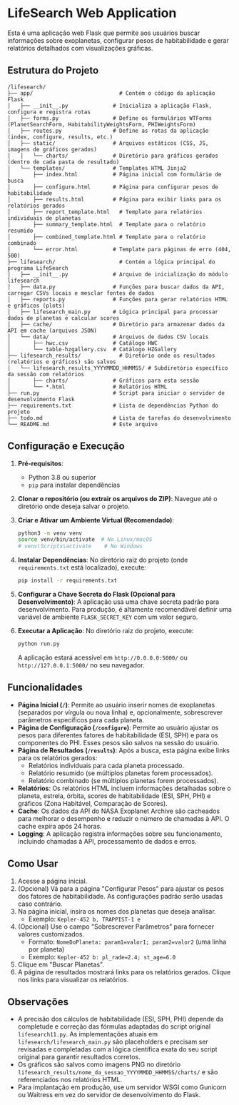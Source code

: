# LifeSearch Web Application

Esta é uma aplicação web Flask que permite aos usuários buscar informações sobre exoplanetas, configurar pesos de habitabilidade e gerar relatórios detalhados com visualizações gráficas.

## Estrutura do Projeto

```
/lifesearch/
├── app/                           # Contém o código da aplicação Flask
│   ├── __init__.py              # Inicializa a aplicação Flask, configura e registra rotas
│   ├── forms.py                 # Define os formulários WTForms (PlanetSearchForm, HabitabilityWeightsForm, PHIWeightsForm)
│   ├── routes.py                # Define as rotas da aplicação (index, configure, results, etc.)
│   ├── static/                  # Arquivos estáticos (CSS, JS, imagens de gráficos gerados)
│   │   └── charts/              # Diretório para gráficos gerados (dentro de cada pasta de resultado)
│   └── templates/               # Templates HTML Jinja2
│       ├── index.html           # Página inicial com formulário de busca
│       ├── configure.html       # Página para configurar pesos de habitabilidade
│       ├── results.html         # Página para exibir links para os relatórios gerados
│       ├── report_template.html   # Template para relatórios individuais de planetas
│       ├── summary_template.html  # Template para o relatório resumido
│       ├── combined_template.html # Template para o relatório combinado
│       └── error.html           # Template para páginas de erro (404, 500)
├── lifesearch/                    # Contém a lógica principal do programa LifeSearch
│   ├── __init__.py              # Arquivo de inicialização do módulo lifesearch
│   ├── data.py                  # Funções para buscar dados da API, carregar CSVs locais e mesclar fontes de dados
│   ├── reports.py               # Funções para gerar relatórios HTML e gráficos (plots)
│   ├── lifesearch_main.py       # Lógica principal para processar dados de planetas e calcular scores
│   ├── cache/                   # Diretório para armazenar dados da API em cache (arquivos JSON)
│   └── data/                    # Arquivos de dados CSV locais
│       ├── hwc.csv              # Catálogo HWC
│       └── table-hzgallery.csv  # Catálogo HZGallery
├── lifesearch_results/            # Diretório onde os resultados (relatórios e gráficos) são salvos
│   └── lifesearch_results_YYYYMMDD_HHMMSS/ # Subdiretório específico da sessão com relatórios
│       ├── charts/              # Gráficos para esta sessão
│       └── *.html               # Relatórios HTML
├── run.py                       # Script para iniciar o servidor de desenvolvimento Flask
├── requirements.txt             # Lista de dependências Python do projeto
├── todo.md                      # Lista de tarefas do desenvolvimento
└── README.md                    # Este arquivo
```

## Configuração e Execução

1.  **Pré-requisitos**:
    *   Python 3.8 ou superior
    *   `pip` para instalar dependências

2.  **Clonar o repositório (ou extrair os arquivos do ZIP)**:
    Navegue até o diretório onde deseja salvar o projeto.

3.  **Criar e Ativar um Ambiente Virtual (Recomendado)**:
    ```bash
    python3 -m venv venv
    source venv/bin/activate  # No Linux/macOS
    # venv\Scripts\activate    # No Windows
    ```

4.  **Instalar Dependências**:
    No diretório raiz do projeto (onde `requirements.txt` está localizado), execute:
    ```bash
    pip install -r requirements.txt
    ```

5.  **Configurar a Chave Secreta do Flask (Opcional para Desenvolvimento)**:
    A aplicação usa uma chave secreta padrão para desenvolvimento. Para produção, é altamente recomendável definir uma variável de ambiente `FLASK_SECRET_KEY` com um valor seguro.

6.  **Executar a Aplicação**:
    No diretório raiz do projeto, execute:
    ```bash
    python run.py
    ```
    A aplicação estará acessível em `http://0.0.0.0:5000/` ou `http://127.0.0.1:5000/` no seu navegador.

## Funcionalidades

*   **Página Inicial (`/`)**: Permite ao usuário inserir nomes de exoplanetas (separados por vírgula ou nova linha) e, opcionalmente, sobrescrever parâmetros específicos para cada planeta.
*   **Página de Configuração (`/configure`)**: Permite ao usuário ajustar os pesos para diferentes fatores de habitabilidade (ESI, SPH) e para os componentes do PHI. Esses pesos são salvos na sessão do usuário.
*   **Página de Resultados (`/results`)**: Após a busca, esta página exibe links para os relatórios gerados:
    *   Relatórios individuais para cada planeta processado.
    *   Relatório resumido (se múltiplos planetas forem processados).
    *   Relatório combinado (se múltiplos planetas forem processados).
*   **Relatórios**: Os relatórios HTML incluem informações detalhadas sobre o planeta, estrela, órbita, scores de habitabilidade (ESI, SPH, PHI) e gráficos (Zona Habitável, Comparação de Scores).
*   **Cache**: Os dados da API do NASA Exoplanet Archive são cacheados para melhorar o desempenho e reduzir o número de chamadas à API. O cache expira após 24 horas.
*   **Logging**: A aplicação registra informações sobre seu funcionamento, incluindo chamadas à API, processamento de dados e erros.

## Como Usar

1.  Acesse a página inicial.
2.  (Opcional) Vá para a página "Configurar Pesos" para ajustar os pesos dos fatores de habitabilidade. As configurações padrão serão usadas caso contrário.
3.  Na página inicial, insira os nomes dos planetas que deseja analisar.
    *   Exemplo: `Kepler-452 b, TRAPPIST-1 e`
4.  (Opcional) Use o campo "Sobrescrever Parâmetros" para fornecer valores customizados.
    *   Formato: `NomeDoPlaneta: param1=valor1; param2=valor2` (uma linha por planeta)
    *   Exemplo: `Kepler-452 b: pl_rade=2.4; st_age=6.0`
5.  Clique em "Buscar Planetas".
6.  A página de resultados mostrará links para os relatórios gerados. Clique nos links para visualizar os relatórios.

## Observações

*   A precisão dos cálculos de habitabilidade (ESI, SPH, PHI) depende da completude e correção das fórmulas adaptadas do script original `lifesearch11.py`. As implementações atuais em `lifesearch/lifesearch_main.py` são placeholders e precisam ser revisadas e completadas com a lógica científica exata do seu script original para garantir resultados corretos.
*   Os gráficos são salvos como imagens PNG no diretório `lifesearch_results/nome_da_sessao_YYYYMMDD_HHMMSS/charts/` e são referenciados nos relatórios HTML.
*   Para implantação em produção, use um servidor WSGI como Gunicorn ou Waitress em vez do servidor de desenvolvimento do Flask.

